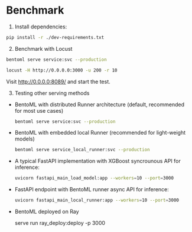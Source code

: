 # Benchmark

1. Install dependencies:
```bash
pip install -r ./dev-requirements.txt
```

2. Benchmark with Locust
```bash
bentoml serve service:svc --production
```
```bash
locust -H http://0.0.0.0:3000 -u 200 -r 10
```

Visit http://0.0.0.0:8089/ and start the test.

3. Testing other serving methods

* BentoML with distributed Runner architecture (default, recommended for most use cases)
  ```bash
  bentoml serve service:svc --production
  ```

* BentoML with embedded local Runner (recommended for light-weight models)
  ```bash
  bentoml serve service_local_runner:svc --production
  ```

* A typical FastAPI implementation with XGBoost syncrounous API for inference:

  ```bash
  uvicorn fastapi_main_load_model:app --workers=10 --port=3000
  ```

* FastAPI endpoint with BentoML runner async API for inference:

  ```bash
  uvicorn fastapi_main_local_runner:app --workers=10 --port=3000
  ```

* BentoML deployed on Ray

  serve run ray_deploy:deploy -p 3000 
